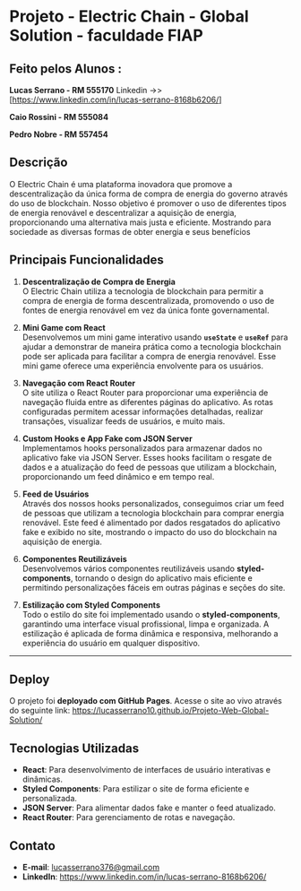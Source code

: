 # Projeto - Electric Chain - Global Solution -  faculdade FIAP

## Feito pelos Alunos :
**Lucas Serrano - RM 555170** Linkedin ->> [https://www.linkedin.com/in/lucas-serrano-8168b6206/]

**Caio Rossini - RM 555084**

**Pedro Nobre - RM 557454**

## Descrição
O Electric Chain é uma plataforma inovadora que promove a descentralização da única forma de compra de energia do governo através do uso de blockchain. Nosso objetivo é promover o uso de diferentes tipos de energia renovável e descentralizar a aquisição de energia, proporcionando uma alternativa mais justa e eficiente. Mostrando para sociedade as diversas formas de obter energia e seus benefícios

## Principais Funcionalidades
1. **Descentralização de Compra de Energia**  
   O Electric Chain utiliza a tecnologia de blockchain para permitir a compra de energia de forma descentralizada, promovendo o uso de fontes de energia renovável em vez da única fonte governamental. 

2. **Mini Game com React**  
   Desenvolvemos um mini game interativo usando **`useState`** e **`useRef`** para ajudar a demonstrar de maneira prática como a tecnologia blockchain pode ser aplicada para facilitar a compra de energia renovável. Esse mini game oferece uma experiência envolvente para os usuários.

3. **Navegação com React Router**  
   O site utiliza o React Router para proporcionar uma experiência de navegação fluida entre as diferentes páginas do aplicativo. As rotas configuradas permitem acessar informações detalhadas, realizar transações, visualizar feeds de usuários, e muito mais.

4. **Custom Hooks e App Fake com JSON Server**  
   Implementamos hooks personalizados para armazenar dados no aplicativo fake via JSON Server. Esses hooks facilitam o resgate de dados e a atualização do feed de pessoas que utilizam a blockchain, proporcionando um feed dinâmico e em tempo real.

5. **Feed de Usuários**  
   Através dos nossos hooks personalizados, conseguimos criar um feed de pessoas que utilizam a tecnologia blockchain para comprar energia renovável. Este feed é alimentado por dados resgatados do aplicativo fake e exibido no site, mostrando o impacto do uso do blockchain na aquisição de energia.

6. **Componentes Reutilizáveis**  
   Desenvolvemos vários componentes reutilizáveis usando **styled-components**, tornando o design do aplicativo mais eficiente e permitindo personalizações fáceis em outras páginas e seções do site.

7. **Estilização com Styled Components**  
   Todo o estilo do site foi implementado usando o **styled-components**, garantindo uma interface visual profissional, limpa e organizada. A estilização é aplicada de forma dinâmica e responsiva, melhorando a experiência do usuário em qualquer dispositivo.

---
## Deploy
O projeto foi **deployado com GitHub Pages**. Acesse o site ao vivo através do seguinte link:
https://lucasserrano10.github.io/Projeto-Web-Global-Solution/

## Tecnologias Utilizadas
- **React**: Para desenvolvimento de interfaces de usuário interativas e dinâmicas.
- **Styled Components**: Para estilizar o site de forma eficiente e personalizada.
- **JSON Server**: Para alimentar dados fake e manter o feed atualizado.
- **React Router**: Para gerenciamento de rotas e navegação.


## Contato
- **E-mail**: lucasserrano376@gmail.com
- **LinkedIn**: https://www.linkedin.com/in/lucas-serrano-8168b6206/

